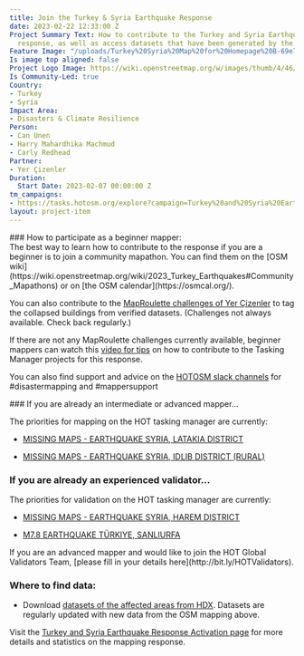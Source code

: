 ```yaml
---
title: Join the Turkey & Syria Earthquake Response
date: 2023-02-22 12:33:00 Z
Project Summary Text: How to contribute to the Turkey and Syria Earthquake mapping
  response, as well as access datasets that have been generated by the mapping.
Feature Image: "/uploads/Turkey%20Syria%20Map%20for%20Homepage%20B-69e708.png"
Is image top aligned: false
Project Logo Image: https://wiki.openstreetmap.org/w/images/thumb/4/46/Yer_cizenler_logo.png/240px-Yer_cizenler_logo.png
Is Community-Led: true
Country:
- Turkey
- Syria
Impact Area:
- Disasters & Climate Resilience
Person:
- Can Unen
- Harry Mahardhika Machmud
- Carly Redhead
Partner:
- Yer Çizenler
Duration:
  Start Date: 2023-02-07 00:00:00 Z
tm_campaigns:
- https://tasks.hotosm.org/explore?campaign=Turkey%20and%20Syria%20Earthquake%20Response%20February%202023
layout: project-item
---
```


<div align="left">
### How to participate as a beginner mapper:
</div>
The best way to learn how to contribute to the response if you are a beginner is to join a community mapathon. You can find them on the [OSM wiki](https://wiki.openstreetmap.org/wiki/2023_Turkey_Earthquakes#Community_Mapathons) or on [the OSM calendar](https://osmcal.org/).

You can also contribute to the [MapRoulette challenges of Yer Çizenler](https://maproulette.org/browse/projects/51027) to tag the collapsed buildings from verified datasets. (Challenges not always available. Check back regularly.)

If there are not any MapRoulette challenges currently available, beginner mappers can watch this [video for tips](https://www.youtube.com/watch?v=dbmcwMLhcwM) on how to contribute to the Tasking Manager projects for this response.

You can also find support and advice on the [HOTOSM slack channels](https://slack.hotosm.org/) for #disastermapping and #mappersupport

<div align="left">
### If you are already an intermediate or advanced mapper...

The priorities for mapping on the HOT tasking manager are currently:

* [MISSING MAPS - EARTHQUAKE SYRIA, LATAKIA DISTRICT](https://tasks.hotosm.org/projects/14230)

* [MISSING MAPS - EARTHQUAKE SYRIA, IDLIB DISTRICT (RURAL)](https://tasks.hotosm.org/projects/14311)

### If you are already an experienced validator...

The priorities for validation on the HOT tasking manager are currently:

* [MISSING MAPS - EARTHQUAKE SYRIA, HAREM DISTRICT](https://tasks.hotosm.org/projects/14246)

* [M7.8 EARTHQUAKE TÜRKIYE, SANLIURFA](https://tasks.hotosm.org/projects/14235)
</div>
If you are an advanced mapper and would like to join the HOT Global Validators Team, [please fill in your details here](http://bit.ly/HOTValidators).

### Where to find data:

* Download [datasets of the affected areas from HDX](https://data.humdata.org/event/turkiye-syria-earthquakes). Datasets are regularly updated with new data from the OSM mapping above.

Visit the [Turkey and Syria Earthquake Response Activation page](https://www.hotosm.org/disaster-services/turkiye-earthquakes-february-2023-activation/) for more details and statistics on the mapping response.